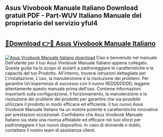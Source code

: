 ## Asus Vivobook Manuale Italiano Download gratuit PDF - Part-WUV Italiano Manuale del proprietario del servizio yful4

# <h2><a href="http://df9tv3m.blite.top/?on=Asus+Vivobook+Manuale+Italiano">🔗Download 👉🔴 Asus Vivobook Manuale Italiano</a></h2>

[![Asus Vivobook Manuale Italiano download](https://i.imgur.com/lujVjoI.png)](http://df9tv3m.blite.top/?on=Asus+Vivobook+Manuale+Italiano)
Ciao e benvenuto nel manuale Dell'utente per il tuo Asus Vivobook Manuale Italiano appena collegato. Questa guida ha lo scopo di aiutarti a padroneggiare le caratteristiche e le capacità del tuo Prodotto. All'interno, troverai istruzioni dettagliate per L'installazione, L'uso, la manutenzione e la risoluzione dei problemi. Per garantire Un'esperienza di successo con il nuovo REDDDDDDD, leggere attentamente questo manuale prima dell'uso. Contiene informazioni importanti sulla configurazione, il funzionamento, la manutenzione e la risoluzione dei problemi del prodotto per garantire che sia possibile utilizzare il prodotto in modo efficace ed efficiente. Il tuo nuovo Asus Vivobook Manuale Italiano ha un motore potente e caratteristiche innovative per prestazioni eccezionali. Confidiamo che Asus Vivobook Manuale Italiano sia stata una risorsa affidabile ed efficace nei tuoi sforzi per padroneggiare il tuo nuovo dispositivo. In caso di domande o dubbi, contattare il nostro team di assistenza clienti.
